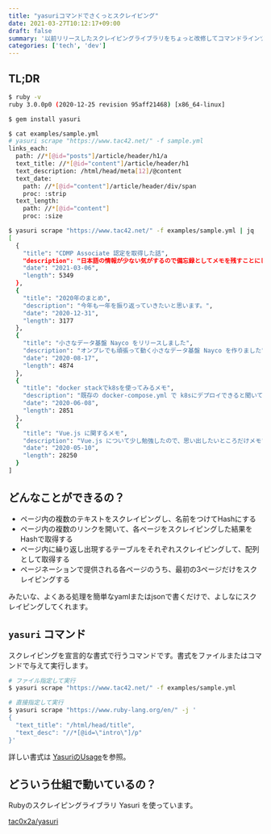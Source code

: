 ```yaml
---
title: "yasuriコマンドでさくっとスクレイピング"
date: 2021-03-27T10:12:17+09:00
draft: false
summary: '以前リリースしたスクレイピングライブラリをちょっと改修してコマンドラインツールとして使えるようにしました'
categories: ['tech', 'dev']
---
```


## TL;DR

```sh
$ ruby -v
ruby 3.0.0p0 (2020-12-25 revision 95aff21468) [x86_64-linux]

$ gem install yasuri

$ cat examples/sample.yml
# yasuri scrape "https://www.tac42.net/" -f sample.yml
links_each:
  path: //*[@id="posts"]/article/header/h1/a
  text_title: //*[@id="content"]/article/header/h1
  text_description: /html/head/meta[12]/@content
  text_date:
    path: //*[@id="content"]/article/header/div/span
    proc: :strip
  text_length:
    path: //*[@id="content"]
    proc: :size

$ yasuri scrape "https://www.tac42.net/" -f examples/sample.yml | jq
[
  {
    "title": "CDMP Associate 認定を取得した話",
    "description": "日本語の情報が少ない気がするので備忘録としてメモを残すことにします。",
    "date": "2021-03-06",
    "length": 5349
  },
  {
    "title": "2020年のまとめ",
    "description": "今年も一年を振り返っていきたいと思います。",
    "date": "2020-12-31",
    "length": 3177
  },
  {
    "title": "小さなデータ基盤 Nayco をリリースしました",
    "description": "オンプレでも頑張って動く小さなデータ基盤 Nayco を作りました",
    "date": "2020-08-17",
    "length": 4874
  },
  {
    "title": "docker stackでk8sを使ってみるメモ",
    "description": "既存の docker-compose.yml で k8sにデプロイできると聞いて調べてみたメモ。",
    "date": "2020-06-08",
    "length": 2851
  },
  {
    "title": "Vue.js に関するメモ",
    "description": "Vue.js について少し勉強したので、思い出したいところだけメモ",
    "date": "2020-05-10",
    "length": 28250
  }
]
```

## どんなことができるの？
+ ページ内の複数のテキストをスクレイピングし、名前をつけてHashにする
+ ページ内の複数のリンクを開いて、各ページをスクレイピングした結果をHashで取得する
+ ページ内に繰り返し出現するテーブルをそれぞれスクレイピングして、配列として取得する
+ ページネーションで提供される各ページのうち、最初の3ページだけをスクレイピングする

みたいな、よくある処理を簡単なyamlまたはjsonで書くだけで、よしなにスクレイピングしてくれます。


## `yasuri` コマンド
スクレイピングを宣言的な書式で行うコマンドです。書式をファイルまたはコマンドで与えて実行します。

```sh
# ファイル指定して実行
$ yasuri scrape "https://www.tac42.net/" -f examples/sample.yml

# 直接指定して実行
$ yasuri scrape "https://www.ruby-lang.org/en/" -j '
{
  "text_title": "/html/head/title",
  "text_desc": "//*[@id=\"intro\"]/p"
}'
```

詳しい書式は [YasuriのUsage](https://github.com/tac0x2a/yasuri/blob/master/USAGE.ja.md#%E3%83%91%E3%83%BC%E3%82%B9%E3%83%84%E3%83%AA%E3%83%BC)を参照。


## どういう仕組で動いているの？

Rubyのスクレイピングライブラリ Yasuri を使っています。

[tac0x2a/yasuri](https://github.com/tac0x2a/yasuri)

